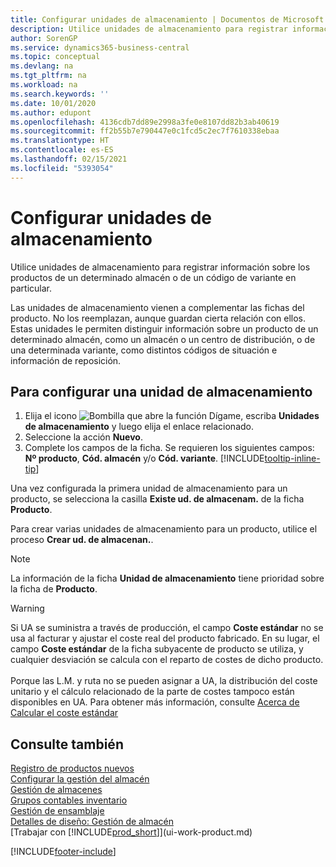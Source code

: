 ```yaml
---
title: Configurar unidades de almacenamiento | Documentos de Microsoft
description: Utilice unidades de almacenamiento para registrar información sobre los productos de un determinado almacén o de un código de variante en particular.
author: SorenGP
ms.service: dynamics365-business-central
ms.topic: conceptual
ms.devlang: na
ms.tgt_pltfrm: na
ms.workload: na
ms.search.keywords: ''
ms.date: 10/01/2020
ms.author: edupont
ms.openlocfilehash: 4136cdb7dd89e2998a3fe0e8107dd82b3ab40619
ms.sourcegitcommit: ff2b55b7e790447e0c1fcd5c2ec7f7610338ebaa
ms.translationtype: HT
ms.contentlocale: es-ES
ms.lasthandoff: 02/15/2021
ms.locfileid: "5393054"
---
```

# <a name="set-up-stockkeeping-units"></a>Configurar unidades de almacenamiento
Utilice unidades de almacenamiento para registrar información sobre los productos de un determinado almacén o de un código de variante en particular.  

 Las unidades de almacenamiento vienen a complementar las fichas del producto. No los reemplazan, aunque guardan cierta relación con ellos. Estas unidades le permiten distinguir información sobre un producto de un determinado almacén, como un almacén o un centro de distribución, o de una determinada variante, como distintos códigos de situación e información de reposición.  

## <a name="to-set-up-a-stockkeeping-unit"></a>Para configurar una unidad de almacenamiento  

1.  Elija el icono ![Bombilla que abre la función Dígame](media/ui-search/search_small.png "Dígame qué desea hacer"), escriba **Unidades de almacenamiento** y luego elija el enlace relacionado.  
2.  Seleccione la acción **Nuevo**.  
3.  Complete los campos de la ficha. Se requieren los siguientes campos: **Nº producto**, **Cód. almacén** y/o **Cód. variante**. [!INCLUDE[tooltip-inline-tip](includes/tooltip-inline-tip_md.md)]  

Una vez configurada la primera unidad de almacenamiento para un producto, se selecciona la casilla **Existe ud. de almacenam.** de la ficha **Producto**.  

Para crear varias unidades de almacenamiento para un producto, utilice el proceso **Crear ud. de almacenan.**.  

> [!NOTE]  
>  La información de la ficha **Unidad de almacenamiento** tiene prioridad sobre la ficha de **Producto**.

> [!Warning]
> Si UA se suministra a través de producción, el campo **Coste estándar** no se usa al facturar y ajustar el coste real del producto fabricado. En su lugar, el campo **Coste estándar** de la ficha subyacente de producto se utiliza, y cualquier desviación se calcula con el reparto de costes de dicho producto.<br /><br />
> Porque las L.M. y ruta no se pueden asignar a UA, la distribución del coste unitario y el cálculo relacionado de la parte de costes tampoco están disponibles en UA. Para obtener más información, consulte [Acerca de Calcular el coste estándar](finance-about-calculating-standard-cost.md)

## <a name="see-also"></a>Consulte también  
[Registro de productos nuevos](inventory-how-register-new-items.md)  
[Configurar la gestión del almacén](warehouse-setup-warehouse.md)  
[Gestión de almacenes](warehouse-manage-warehouse.md)  
[Grupos contables inventario](inventory-manage-inventory.md)  
[Gestión de ensamblaje](assembly-assemble-items.md)    
[Detalles de diseño: Gestión de almacén](design-details-warehouse-management.md)  
[Trabajar con [!INCLUDE[prod_short](includes/prod_short.md)]](ui-work-product.md)  


[!INCLUDE[footer-include](includes/footer-banner.md)]
